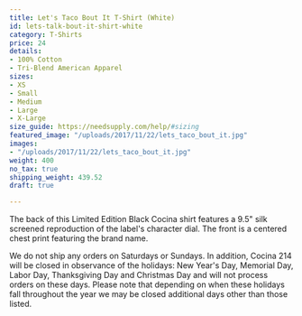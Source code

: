 ```yaml
---
title: Let's Taco Bout It T-Shirt (White)
id: lets-talk-bout-it-shirt-white
category: T-Shirts
price: 24
details:
- 100% Cotton
- Tri-Blend American Apparel
sizes:
- XS
- Small
- Medium
- Large
- X-Large
size_guide: https://needsupply.com/help/#sizing
featured_image: "/uploads/2017/11/22/lets_taco_bout_it.jpg"
images:
- "/uploads/2017/11/22/lets_taco_bout_it.jpg"
weight: 400
no_tax: true
shipping_weight: 439.52
draft: true

---
```

The back of this Limited Edition Black Cocina shirt features a 9.5" silk screened reproduction of the label's character dial. The front is a centered chest print featuring the brand name.

We do not ship any orders on Saturdays or Sundays. In addition, Cocina 214 will be closed in observance of the holidays: New Year's Day, Memorial Day, Labor Day, Thanksgiving Day and Christmas Day and will not process orders on these days. Please note that depending on when these holidays fall throughout the year we may be closed additional days other than those listed.